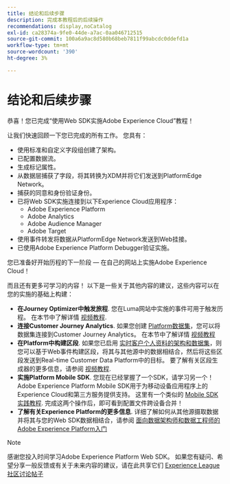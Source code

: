```yaml
---
title: 结论和后续步骤
description: 完成本教程后的后续操作
recommendations: display,noCatalog
exl-id: ca28374a-9fe0-44de-a7ac-0aa046712515
source-git-commit: 100a6a9ac8d580b68beb7811f99abcdc0ddefd1a
workflow-type: tm+mt
source-wordcount: '390'
ht-degree: 3%

---
```


# 结论和后续步骤

恭喜！您已完成“使用Web SDK实施Adobe Experience Cloud”教程！

让我们快速回顾一下您已完成的所有工作。 您具有：

* 使用标准和自定义字段组创建了架构。
* 已配置数据流。
* 生成标记属性。
* 从数据层捕获了字段，将其转换为XDM并将它们发送到PlatformEdge Network。
* 捕获的同意和身份验证身份。
* 已将Web SDK实施连接到以下Experience Cloud应用程序：
   * Adobe Experience Platform
   * Adobe Analytics
   * Adobe Audience Manager
   * Adobe Target
* 使用事件转发将数据从PlatformEdge Network发送到Web挂接。
* 已使用Adobe Experience Platform Debugger验证实施。

您已准备好开始历程的下一阶段 — 在自己的网站上实施Adobe Experience Cloud！

而且还有更多可学习的内容！ 以下是一些关于其他内容的建议，这些内容可以在您的实施的基础上构建：


* **在Journey Optimizer中触发旅程**. 您在Luma网站中实施的事件可用于触发历程。 在本节中了解详情 [视频教程](https://experienceleague.adobe.com/docs/journey-optimizer-learn/tutorials/create-journeys/use-case-transactional-journey.html).
* **连接Customer Journey Analytics**. 如果您创建 [Platform数据集](setup-experience-platform.md)，您可以将数据集连接到Customer Journey Analytics。 在本节中了解详情 [视频教程](https://experienceleague.adobe.com/docs/customer-journey-analytics-learn/tutorials/connecting-customer-journey-analytics-to-data-sources-in-platform.html)
* **在Platform中构建区段**. 如果您已启用 [实时客户个人资料的架构和数据集](setup-experience-platform.md)，则您可以基于Web事件构建区段，将其与其他源中的数据相结合，然后将这些区段发送到Real-time Customer Data Platform中的目标。 要了解有关区段生成器的更多信息，请参阅 [视频教程](https://experienceleague.adobe.com/docs/platform-learn/tutorials/segments/create-segments.html).
* **实施Platform Mobile SDK**. 您现在已经掌握了一个SDK，请学习另一个！ Adobe Experience Platform Mobile SDK用于为移动设备应用程序上的Experience Cloud和第三方服务提供支持。 这里有一个类似的 [Mobile SDK实践教程](https://experienceleague.adobe.com/docs/platform-learn/implement-mobile-sdk/overview.html). 完成这两个操作后，即可看到配置文件跨设备合并！
* **了解有关Experience Platform的更多信息**. 详细了解如何从其他源摄取数据并将其与您的Web SDK数据相结合，请参阅 [面向数据架构师和数据工程师的Adobe Experience Platform入门](https://experienceleague.adobe.com/docs/platform-learn/getting-started-for-data-architects-and-data-engineers/overview.html)


>[!NOTE]
>
>感谢您投入时间学习Adobe Experience Platform Web SDK。 如果您有疑问、希望分享一般反馈或有关于未来内容的建议，请在此共享它们 [Experience League社区讨论帖子](https://experienceleaguecommunities.adobe.com/t5/adobe-experience-platform-launch/tutorial-discussion-implement-adobe-experience-cloud-with-web/td-p/444996)
